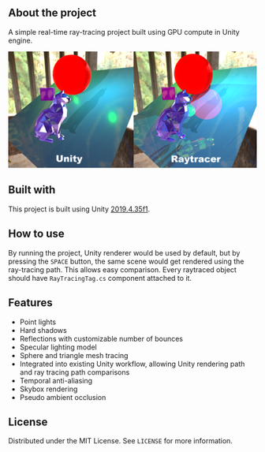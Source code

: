 ## About the project
A simple real-time ray-tracing project built using GPU compute in Unity engine.
  
![Product Name Screen Shot][product-screenshot]

## Built with
This project is built using Unity [2019.4.35f1](https://unity3d.com/get-unity/download/archive).

## How to use
By running the project, Unity renderer would be used by default, but by pressing the `SPACE` button, the same scene would get rendered using the ray-tracing path.
This allows easy comparison. Every raytraced object should have `RayTracingTag.cs` component attached to it.

## Features
* Point lights
* Hard shadows
* Reflections with customizable number of bounces
* Specular lighting model
* Sphere and triangle mesh tracing
* Integrated into existing Unity workflow, allowing Unity rendering path and ray tracing path comparisons
* Temporal anti-aliasing
* Skybox rendering
* Pseudo ambient occlusion

## License
Distributed under the MIT License. See `LICENSE` for more information.

[product-screenshot]: Assets/Textures/ur.png
